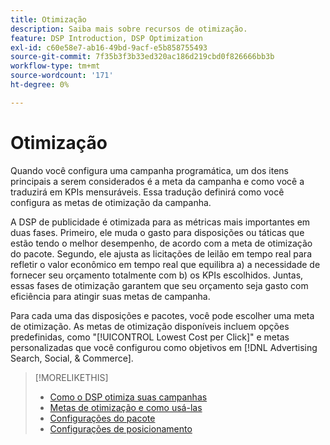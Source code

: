 ```yaml
---
title: Otimização
description: Saiba mais sobre recursos de otimização.
feature: DSP Introduction, DSP Optimization
exl-id: c60e58e7-ab16-49bd-9acf-e5b858755493
source-git-commit: 7f35b3f3b33ed320ac186d219cbd0f826666bb3b
workflow-type: tm+mt
source-wordcount: '171'
ht-degree: 0%

---
```


# Otimização

Quando você configura uma campanha programática, um dos itens principais a serem considerados é a meta da campanha e como você a traduzirá em KPIs mensuráveis. Essa tradução definirá como você configura as metas de otimização da campanha.

A DSP de publicidade é otimizada para as métricas mais importantes em duas fases. Primeiro, ele muda o gasto para disposições ou táticas que estão tendo o melhor desempenho, de acordo com a meta de otimização do pacote. Segundo, ele ajusta as licitações de leilão em tempo real para refletir o valor econômico em tempo real que equilibra a) a necessidade de fornecer seu orçamento totalmente com b) os KPIs escolhidos. Juntas, essas fases de otimização garantem que seu orçamento seja gasto com eficiência para atingir suas metas de campanha.

Para cada uma das disposições e pacotes, você pode escolher uma meta de otimização. As metas de otimização disponíveis incluem opções predefinidas, como &quot;[!UICONTROL Lowest Cost per Click]&quot; e metas personalizadas que você configurou como objetivos em [!DNL Advertising Search, Social, & Commerce].

>[!MORELIKETHIS]
>
> * [Como o DSP otimiza suas campanhas](/help/dsp/optimization/optimization-how-dsp-optimizes-campaigns.md)
>* [Metas de otimização e como usá-las](/help/dsp/optimization/optimization-goals.md)
>* [Configurações do pacote](/help/dsp/campaign-management/packages/package-settings.md)
>* [Configurações de posicionamento](/help/dsp/campaign-management/placements/placement-settings.md)

